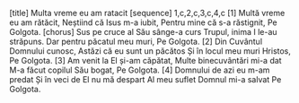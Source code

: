 [title] Multa vreme eu am ratacit
[sequence] 1,c,2,c,3,c,4,c
[1]
Multă vreme eu am rătăcit,
Neștiind că Isus m-a iubit,
Pentru mine că s-a răstignit,
Pe Golgota.
[chorus]
Sus pe cruce al Său sânge-a curs
Trupul, inima I le-au străpuns.
Dar pentru păcatul meu muri,
Pe Golgota.
[2]
Din Cuvântul Domnului cunosc,
Astăzi că eu sunt un păcătos
Și în locul meu muri Hristos,
Pe Golgota.
[3]
Am venit la El și-am căpătat,
Multe binecuvântări mi-a dat
M-a făcut copilul Său bogat,
Pe Golgota.
[4]
Domnului de azi eu m-am predat
Și în veci de El nu mă despart
Al meu suflet Domnul mi-a salvat
Pe Golgota.

